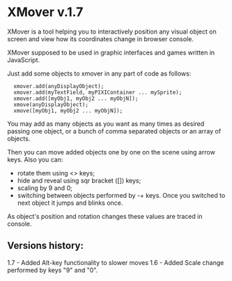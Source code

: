 # XMover v.1.7

XMover is a tool helping you to interactively position any visual object on screen and view how its coordinates change in browser console.

XMover supposed to be used in graphic interfaces and games written in JavaScript.

Just add some objects to xmover in any part of code as follows:

```
  xmover.add(anyDisplayObject);
  xmover.add(myTextField, myPIXIContainer ... mySprite);
  xmover.add([myObj1, myObj2 ... myObjN]);
  xmove(anyDisplayObject);
  xmove([myObj1, myObj2 ... myObjN]);
```
You may add as many objects as you want as many times as desired passing one object, or a bunch of comma separated objects or an array of objects.

Then you can move added objects one by one on the scene using arrow keys. Also you can:
- rotate them using <> keys;
- hide and reveal using sqr bracket ([]) keys;
- scaling by 9 and 0;
- switching between objects performed by -+ keys. Once you switched to next object it jumps and blinks once.

As object's position and rotation changes these values are traced in console.


## Versions history:
1.7 - Added Alt-key functionality to slower moves
1.6 - Added Scale change performed by keys "9" and "0".
